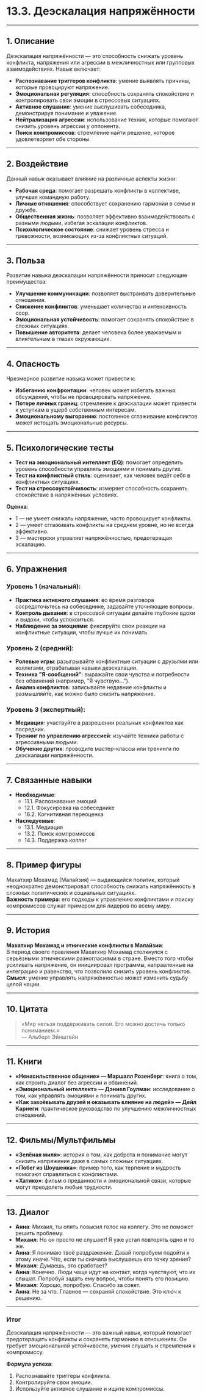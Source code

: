 # 13.3. Деэскалация напряжённости

---

## 1. Описание
Деэскалация напряжённости — это способность снижать уровень конфликта, напряжения или агрессии в межличностных или групповых взаимодействиях. Навык включает:
- **Распознавание триггеров конфликта**: умение выявлять причины, которые провоцируют напряжение.
- **Эмоциональная регуляция**: способность сохранять спокойствие и контролировать свои эмоции в стрессовых ситуациях.
- **Активное слушание**: умение выслушивать собеседника, демонстрируя понимание и уважение.
- **Нейтрализация агрессии**: использование техник, которые помогают снизить уровень агрессии у оппонента.
- **Поиск компромиссов**: стремление найти решение, которое удовлетворяет обе стороны.

---

## 2. Воздействие
Данный навык оказывает влияние на различные аспекты жизни:
- **Рабочая среда**: помогает разрешать конфликты в коллективе, улучшая командную работу.
- **Личные отношения**: способствует сохранению гармонии в семье и дружбе.
- **Общественная жизнь**: позволяет эффективно взаимодействовать с разными людьми, избегая эскалации конфликтов.
- **Психологическое состояние**: снижает уровень стресса и тревожности, возникающих из-за конфликтных ситуаций.

---

## 3. Польза
Развитие навыка деэскалации напряжённости приносит следующие преимущества:
- **Улучшение коммуникации**: позволяет выстраивать доверительные отношения.
- **Снижение конфликтов**: уменьшает количество и интенсивность ссор.
- **Эмоциональная устойчивость**: помогает сохранять спокойствие в сложных ситуациях.
- **Повышение авторитета**: делает человека более уважаемым и влиятельным в глазах окружающих.

---

## 4. Опасность
Чрезмерное развитие навыка может привести к:
- **Избеганию конфронтации**: человек может избегать важных обсуждений, чтобы не провоцировать напряжение.
- **Потере личных границ**: стремление к деэскалации может привести к уступкам в ущерб собственным интересам.
- **Эмоциональному выгоранию**: постоянное сглаживание конфликтов может истощать эмоциональные ресурсы.

---

## 5. Психологические тесты
- **Тест на эмоциональный интеллект (EQ)**: помогает определить уровень способности управлять эмоциями и понимать других.
- **Тест на конфликтный стиль**: оценивает, как человек ведёт себя в конфликтных ситуациях.
- **Тест на стрессоустойчивость**: измеряет способность сохранять спокойствие в напряжённых условиях.

**Оценка**:
- 1 — не умеет снижать напряжение, часто провоцирует конфликты.
- 2 — умеет сглаживать конфликты на среднем уровне, но не всегда эффективно.
- 3 — мастерски управляет напряжённостью, предотвращая эскалацию.

---

## 6. Упражнения

### Уровень 1 (начальный):
- **Практика активного слушания**: во время разговора сосредоточьтесь на собеседнике, задавайте уточняющие вопросы.
- **Контроль дыхания**: в стрессовой ситуации делайте глубокие вдохи и выдохи, чтобы успокоиться.
- **Наблюдение за эмоциями**: фиксируйте свои реакции на конфликтные ситуации, чтобы лучше их понимать.

### Уровень 2 (средний):
- **Ролевые игры**: разыгрывайте конфликтные ситуации с друзьями или коллегами, отрабатывая навыки деэскалации.
- **Техника "Я-сообщений"**: выражайте свои чувства и потребности без обвинений (например, "Я чувствую...").
- **Анализ конфликтов**: записывайте недавние конфликты и размышляйте, как можно было снизить напряжение.

### Уровень 3 (экспертный):
- **Медиация**: участвуйте в разрешении реальных конфликтов как посредник.
- **Тренинг по управлению агрессией**: изучайте техники работы с агрессивными людьми.
- **Обучение других**: проводите мастер-классы или тренинги по деэскалации напряжённости.

---

## 7. Связанные навыки
- **Необходимые**:
  - 11.1. Распознавание эмоций
  - 12.1. Фокусировка на собеседнике
  - 16.2. Когнитивная переоценка
- **Наследуемые**:
  - 13.1. Медиация
  - 13.2. Поиск компромиссов
  - 14.3. Поддержка коллег

---

## 8. Пример фигуры
Махатхир Мохамад (Малайзия) — выдающийся политик, который неоднократно демонстрировал способность снижать напряжённость в сложных политических и социальных ситуациях.  
**Важность примера**: его подходы к управлению конфликтами и поиску компромиссов служат примером для лидеров по всему миру.

---

## 9. История
**Махатхир Мохамад и этнические конфликты в Малайзии**:  
В период своего правления Махатхир Мохамад столкнулся с серьёзными этническими разногласиями в стране. Вместо того чтобы усиливать напряжение, он инициировал программы, направленные на интеграцию и равенство, что позволило снизить уровень конфликтов.  
**Смысл**: умение управлять напряжённостью может изменить судьбу целой нации.

---

## 10. Цитата
> «Мир нельзя поддерживать силой. Его можно достичь только пониманием.»  
> — Альберт Эйнштейн

---

## 11. Книги
- **«Ненасильственное общение» — Маршалл Розенберг**: книга о том, как строить диалог без агрессии и обвинений.
- **«Эмоциональный интеллект» — Дэниел Гоулман**: исследование о том, как управлять эмоциями и понимать других.
- **«Как завоёвывать друзей и оказывать влияние на людей» — Дейл Карнеги**: практическое руководство по улучшению межличностных отношений.

---

## 12. Фильмы/Мультфильмы
- **«Зелёная миля»**: история о том, как доброта и понимание могут снизить напряжение даже в самых сложных ситуациях.  
- **«Побег из Шоушенка»**: пример того, как терпение и мудрость помогают справляться с конфликтами.  
- **«Хатико»**: фильм о преданности и эмоциональной связи, которые могут преодолеть любые трудности.

---

## 13. Диалог
- **Анна**: Михаил, ты опять повысил голос на коллегу. Это не поможет решить проблему.  
- **Михаил**: Но он просто не слушает! Я уже устал повторять одно и то же.  
- **Анна**: Я понимаю твоё раздражение. Давай попробуем подойти к этому иначе. Что, если ты сначала выслушаешь его точку зрения?  
- **Михаил**: Думаешь, это сработает?  
- **Анна**: Конечно. Люди чаще идут на контакт, когда чувствуют, что их слышат. Попробуй задать ему вопрос, чтобы понять его позицию.  
- **Михаил**: Хорошо, попробую. Спасибо за совет.  
- **Анна**: Не за что. Главное — сохраняй спокойствие. Это ключ к решению.

---

### **Итог**
Деэскалация напряжённости — это важный навык, который помогает предотвращать конфликты и сохранять гармонию в отношениях. Он требует эмоциональной устойчивости, умения слушать и стремления к компромиссу.

**Формула успеха**:
1. Распознавайте триггеры конфликта.  
2. Контролируйте свои эмоции.  
3. Используйте активное слушание и ищите компромиссы.